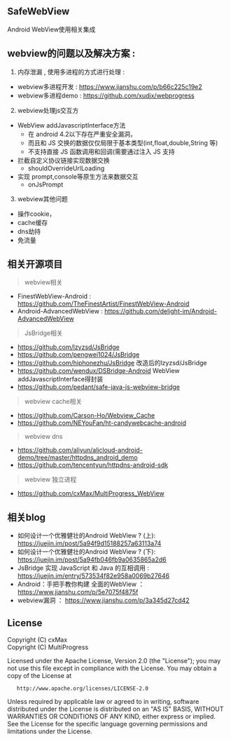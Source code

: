 ## SafeWebView
Android WebView使用相关集成

## webview的问题以及解决方案 :
1. 内存泄漏 , 使用多进程的方式进行处理 :
* webview多进程开发 : https://www.jianshu.com/p/b66c225c19e2
* webview多进程demo : https://github.com/xudjx/webprogress
2. webview处理js交互方
* WebView addJavascriptInterface方法
     * 在 android 4.2以下存在严重安全漏洞，
     * 而且和 JS 交换的数据仅仅局限于基本类型(int,float,double,String 等)
     * 不支持直接 JS 函数调用和回调(需要通过注入 JS 支持
* 拦截自定义协议链接实现数据交换
    * shouldOverrideUrlLoading 
* 实现 prompt,console等原生方法来数据交互
    * onJsPrompt

3. webview其他问题
* 操作cookie， 
* cache缓存
* dns劫持
* 免流量

## 相关开源项目
> webview相关
* FinestWebView-Android : https://github.com/TheFinestArtist/FinestWebView-Android
* Android-AdvancedWebView : https://github.com/delight-im/Android-AdvancedWebView

> JsBridge相关
* https://github.com/lzyzsd/JsBridge
* https://github.com/pengwei1024/JsBridge
* https://github.com/hiphonezhu/JsBridge 改造后的lzyzsd/JsBridge
* https://github.com/wendux/DSBridge-Android WebView addJavascriptInterface得封装
* https://github.com/pedant/safe-java-js-webview-bridge


> webview cache相关
* https://github.com/Carson-Ho/Webview_Cache 
* https://github.com/NEYouFan/ht-candywebcache-android
> webview dns
* https://github.com/aliyun/alicloud-android-demo/tree/master/httpdns_android_demo
* https://github.com/tencentyun/httpdns-android-sdk 
> webview 独立进程 
* https://github.com/cxMax/MultiProgress_WebView

## 相关blog
* 如何设计一个优雅健壮的Android WebView ? (上): https://juejin.im/post/5a94f9d15188257a63113a74
* 如何设计一个优雅健壮的Android WebView ? (下): https://juejin.im/post/5a94fb046fb9a0635865a2d6
* JsBridge 实现 JavaScript 和 Java 的互相调用 : https://juejin.im/entry/573534f82e958a0069b27646
* Android：手把手教你构建 全面的WebView ： https://www.jianshu.com/p/5e7075f4875f
* webview漏洞 ： https://www.jianshu.com/p/3a345d27cd42

## License
   Copyright (C) cxMax  
   Copyright (C) MultiProgress  

   Licensed under the Apache License, Version 2.0 (the "License");
   you may not use this file except in compliance with the License.
   You may obtain a copy of the License at

       http://www.apache.org/licenses/LICENSE-2.0

   Unless required by applicable law or agreed to in writing, software
   distributed under the License is distributed on an "AS IS" BASIS,
   WITHOUT WARRANTIES OR CONDITIONS OF ANY KIND, either express or implied.
   See the License for the specific language governing permissions and
   limitations under the License.
